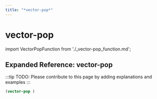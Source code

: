```yaml
---
title: "*vector-pop*"
---
```


# vector-pop

import VectorPopFunction from './_vector-pop_function.md';

<VectorPopFunction />

## Expanded Reference: vector-pop

:::tip
TODO: Please contribute to this page by adding explanations and examples
:::

```lisp
(vector-pop )
```
